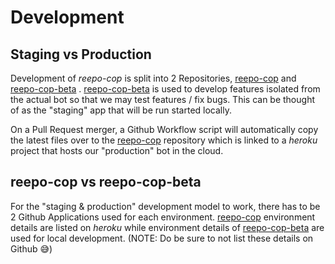 # Development

## Staging  vs Production
Development of *reepo-cop* is split into 2 Repositories, [reepo-cop](https://github.com/reepo-bots/reepo-cop) and [reepo-cop-beta](https://github.com/reepo-bots/reepo-cop-beta) . [reepo-cop-beta](https://github.com/reepo-bots/reepo-cop-beta) is used to develop features isolated from the actual bot so that we may test features / fix bugs. This can be thought of as the "staging" app that will be run started locally.

On a Pull Request merger, a Github Workflow script will automatically copy the latest files over to the [reepo-cop](https://github.com/reepo-bots/reepo-cop) repository which is linked to a *heroku* project that hosts our "production" bot in the cloud.

## reepo-cop vs reepo-cop-beta
For the "staging & production" development model to work, there has to be 2 Github Applications used for each environment. [reepo-cop](https://github.com/apps/reepo-cop) environment details are listed on *heroku* while environment details of [reepo-cop-beta](https://github.com/apps/reepo-cop-beta) are used for local development. (NOTE: Do be sure to not list these details on Github 😅)